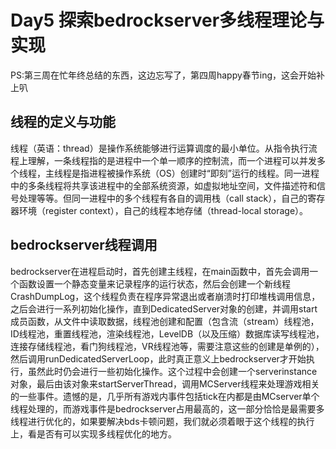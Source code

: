 
# Day5 探索bedrockserver多线程理论与实现
PS:第三周在忙年终总结的东西，这边忘写了，第四周happy春节ing，这会开始补上叭<br>
## **线程的定义与功能**
线程（英语：thread）是操作系统能够进行运算调度的最小单位。从指令执行流程上理解，一条线程指的是进程中一个单一顺序的控制流，而一个进程可以并发多个线程，主线程是指进程被操作系统（OS）创建时“即刻”运行的线程。同一进程中的多条线程将共享该进程中的全部系统资源，如虚拟地址空间，文件描述符和信号处理等等。但同一进程中的多个线程有各自的调用栈（call stack），自己的寄存器环境（register context），自己的线程本地存储（thread-local storage）。
## **bedrockserver线程调用**
bedrockserver在进程启动时，首先创建主线程，在main函数中，首先会调用一个函数设置一个静态变量来记录程序的运行状态，然后会创建一个新线程CrashDumpLog，这个线程负责在程序异常退出或者崩溃时打印堆栈调用信息，之后会进行一系列初始化操作，直到DedicatedServer对象的创建，并调用start成员函数，从文件中读取数据，线程池创建和配置（包含流（stream）线程池，ID线程池，重置线程池，渲染线程池，LevelDB（以及压缩）数据库读写线程池，连接存储线程池，看门狗线程池，VR线程池等，需要注意这些的创建是单例的），然后调用runDedicatedServerLoop，此时真正意义上bedrockserver才开始执行，虽然此时仍会进行一些初始化操作。这个过程中会创建一个serverinstance对象，最后由该对象来startServerThread，调用MCServer线程来处理游戏相关的一些事件。遗憾的是，几乎所有游戏内事件包括tick在内都是由MCserver单个线程处理的，而游戏事件是bedrockserver占用最高的，这一部分恰恰是最需要多线程进行优化的，如果要解决bds卡顿问题，我们就必须着眼于这个线程的执行上，看是否有可以实现多线程优化的地方。
